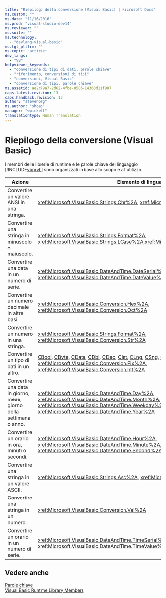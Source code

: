 ```yaml
---
title: "Riepilogo della conversione (Visual Basic) | Microsoft Docs"
ms.custom: ""
ms.date: "11/16/2016"
ms.prod: "visual-studio-dev14"
ms.reviewer: ""
ms.suite: ""
ms.technology: 
  - "devlang-visual-basic"
ms.tgt_pltfrm: ""
ms.topic: "article"
dev_langs: 
  - "VB"
helpviewer_keywords: 
  - "conversione di tipi di dati, parole chiave"
  - "riferimento, conversioni di tipi"
  - "conversioni, Visual Basic"
  - "conversione di tipi, parole chiave"
ms.assetid: ae2c79a7-2d62-4fbe-8585-14360d11f987
caps.latest.revision: 13
caps.handback.revision: 13
author: "stevehoag"
ms.author: "shoag"
manager: "wpickett"
translationtype: Human Translation
---
```

# Riepilogo della conversione (Visual Basic)
I membri delle librerie di runtime e le parole chiave del linguaggio [!INCLUDE[vbprvb](../../../csharp/programming-guide/concepts/linq/includes/vbprvb_md.md)] sono organizzati in base allo scopo e all'utilizzo.  
  
|Azione|Elemento di linguaggio|  
|------------|----------------------------|  
|Convertire un valore ANSI in una stringa.|<xref:Microsoft.VisualBasic.Strings.Chr%2A>, <xref:Microsoft.VisualBasic.Strings.ChrW%2A>|  
|Convertire una stringa in minuscolo o maiuscolo.|<xref:Microsoft.VisualBasic.Strings.Format%2A>, <xref:Microsoft.VisualBasic.Strings.LCase%2A>,<xref:Microsoft.VisualBasic.Strings.UCase%2A>|  
|Convertire una data in un numero di serie.|<xref:Microsoft.VisualBasic.DateAndTime.DateSerial%2A>, <xref:Microsoft.VisualBasic.DateAndTime.DateValue%2A>|  
|Convertire un numero decimale in altre basi.|<xref:Microsoft.VisualBasic.Conversion.Hex%2A>, <xref:Microsoft.VisualBasic.Conversion.Oct%2A>|  
|Convertire un numero in una stringa.|<xref:Microsoft.VisualBasic.Strings.Format%2A>, <xref:Microsoft.VisualBasic.Conversion.Str%2A>|  
|Convertire un tipo di dati in un altro.|[CBool](../../../visual-basic/language-reference/functions/type-conversion-functions.md), [CByte](../../../visual-basic/language-reference/functions/type-conversion-functions.md), [CDate](../../../visual-basic/language-reference/functions/type-conversion-functions.md), [CDbl](../../../visual-basic/language-reference/functions/type-conversion-functions.md), [CDec](../../../visual-basic/language-reference/functions/type-conversion-functions.md), [CInt](../../../visual-basic/language-reference/functions/type-conversion-functions.md), [CLng](../../../visual-basic/language-reference/functions/type-conversion-functions.md), [CSng](../../../visual-basic/language-reference/functions/type-conversion-functions.md), [CShort](../../../visual-basic/language-reference/functions/type-conversion-functions.md), [CStr](../../../visual-basic/language-reference/functions/type-conversion-functions.md), [CType](../../../visual-basic/language-reference/functions/ctype-function.md), <xref:Microsoft.VisualBasic.Conversion.Fix%2A>, <xref:Microsoft.VisualBasic.Conversion.Int%2A>|  
|Convertire una data in giorno, mese, giorno della settimana o anno.|<xref:Microsoft.VisualBasic.DateAndTime.Day%2A>, <xref:Microsoft.VisualBasic.DateAndTime.Month%2A>, <xref:Microsoft.VisualBasic.DateAndTime.Weekday%2A>, <xref:Microsoft.VisualBasic.DateAndTime.Year%2A>|  
|Convertire un orario in ora, minuti o secondi.|<xref:Microsoft.VisualBasic.DateAndTime.Hour%2A>, <xref:Microsoft.VisualBasic.DateAndTime.Minute%2A>, <xref:Microsoft.VisualBasic.DateAndTime.Second%2A>|  
|Convertire una stringa in un valore ASCII.|<xref:Microsoft.VisualBasic.Strings.Asc%2A>, <xref:Microsoft.VisualBasic.Strings.AscW%2A>|  
|Convertire una stringa in un numero.|<xref:Microsoft.VisualBasic.Conversion.Val%2A>|  
|Convertire un orario in un numero di serie.|<xref:Microsoft.VisualBasic.DateAndTime.TimeSerial%2A>, <xref:Microsoft.VisualBasic.DateAndTime.TimeValue%2A>|  
  
## Vedere anche  
 [Parole chiave](../../../visual-basic/language-reference/keywords/index.md)   
 [Visual Basic Runtime Library Members](../../../visual-basic/language-reference/runtime-library-members.md)